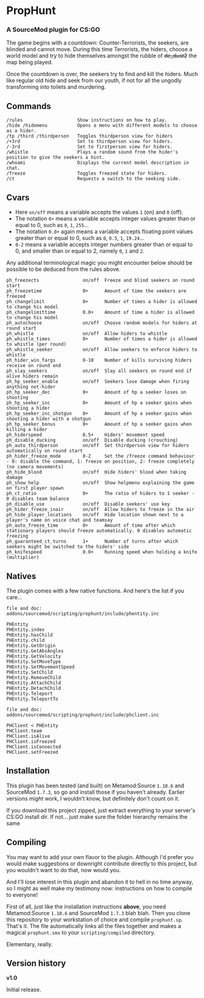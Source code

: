 # PropHunt
### A SourceMod plugin for CS:GO

The game begins with a countdown: Counter-Terrorists, the seekers, are blinded and cannot move. During this time Terrorists, the hiders, choose a world model and try to hide themselves amongst the rubble of ~~de_dust2~~ the map being played.

Once the countdown is over, the seekers try to find and kill the hiders. Much like regular old hide and seek from our youth, if not for all the ungodly transforming into toilets and murdering.

## Commands

```
/rules                    Show instructions on how to play.
/hide /hidemenu           Opens a menu with different models to choose as a hider.
/tp /third /thirdperson   Toggles thirdperson view for hiders
/+3rd                     Set to thirdperson view for hiders.
/-3rd                     Set to firstperson view for hiders.
/whistle                  Plays a random sound from the hider's position to give the seekers a hint.
/whoami                   Displays the current model description in chat.
/freeze                   Toggles freezed state for hiders.
/ct                       Requests a switch to the seeking side.
```

## Cvars

- Here `on/off` means a variable accepts the values `1` (on) and `0` (off).
- The notation `0+` means a variable accepts integer values greater than or equal to 0, such as `0`, `1`, `255`...
- The notation `0.0+` again means a variable accepts floating point values greater than or equal to 0, such as `0`, `0.5`, `1`, `19.24`...
- `0-2` means a variable accepts integer numbers greater than or equal to 0, and smaller than or equal to 2, namely `0`, `1` and `2`.

Any additional terminological magic you might encounter below should be possible to be deduced from the rules above.

```
ph_freezects            	on/off	Freeze and blind seekers on round start
ph_freezetime           	0+		Amount of time the seekers are freezed
ph_changelimit          	0+		Number of times a hider is allowed to change his model
ph_changelimittime      	0.0+	Amount of time a hider is allowed to change his model
ph_autochoose           	on/off	Choose random models for hiders at round start
ph_whistle              	on/off	Allow hiders to whistle
ph_whistle_times        	0+		Number of times a hider is allowed to whistle (per round)
ph_whistle_seeker       	on/off	Allow seekers to enforce hiders to whistle
ph_hider_win_fargs      	0-10	Number of kills surviving hiders receive on round end
ph_slay_seekers         	on/off	Slay all seekers on round end if alive hiders remain
ph_hp_seeker_enable     	on/off	Seekers lose damage when firing anything not-hider 
ph_hp_seeker_dec        	0+		Amount of hp a seeker loses on shooting
ph_hp_seeker_inc        	0+		Amount of hp a seeker gains when shooting a hider
ph_hp_seeker_inc_shotgun	0+		Amount of hp a seeker gains when shooting a hider with a shotgun
ph_hp_seeker_bonus      	0+		Amount of hp a seeker gains when killing a hider
ph_hiderspeed           	0.5+	Hiders' movement speed
ph_disable_ducking      	on/off	Disable ducking (crouching)
ph_auto_thirdperson     	on/off	Set thirdperson view for hiders automatically on round start
ph_hider_freeze_mode    	0-2		Set the /freeze command behaviour - 0: disable the command, 1: freeze on position, 2: freeze completely (no camera movements)
ph_hide_blood           	on/off	Hide hiders' blood when taking damage
ph_show_help        	    on/off	Show helpmenu explaining the game on first player spawn
ph_ct_ratio             	0+		The ratio of hiders to 1 seeker - 0 disables team balance
ph_disable_use          	on/off	Disable seekers' use key
ph_hider_freeze_inair   	on/off	Allow hiders to freeze in the air
ph_hide_player_locations	on/off	Hide location shown next to a player's name on voice chat and teamsay
ph_auto_freeze_time     	0+		Amount of time after which stationary players should freeze automatically. 0 disables automatic freezing
ph_guaranteed_ct_turns  	1+		Number of turns after which seekers might be switched to the hiders' side
ph_knifespeed           	0.0+	Running speed when holding a knife (multiplier)
```

## Natives

The plugin comes with a few native functions. And here's the list if you care...

```
file and doc:
addons/sourcemod/scripting/prophunt/include/phentity.inc

PHEntity
PHEntity.index
PHEntity.hasChild
PHEntity.child
PHEntity.GetOrigin
PHEntity.GetAbsAngles
PHEntity.GetVelocity
PHEntity.SetMoveType
PHEntity.SetMovementSpeed
PHEntity.SetChild
PHEntity.RemoveChild
PHEntity.AttachChild
PHEntity.DetachChild
PHEntity.Teleport
PHEntity.TeleportTo

file and doc:
addons/sourcemod/scripting/prophunt/include/phclient.inc

PHClient < PHEntity
PHClient.team
PHClient.isAlive
PHClient.isFreezed
PHClient.isConnected
PHClient.setFreezed
```

## Installation

This plugin has been tested (and built) on Metamod:Source `1.10.6` and SourceMod `1.7.3`, so go and install those if you haven't already. Earlier versions *might* work, I wouldn't know, but definitely don't count on it.

If you download this project zipped, just extract everything to your server's CS:GO install dir. If not... just make sure the folder hierarchy remains the same

## Compiling

You may want to add your own flavor to the plugin. Although I'd prefer you would make suggestions or downright contribute directly to this project, but you wouldn't want to do that, now would you.

And I'll lose interest in this plugin and abandon it to hell in no time anyway, so I might as well make my testimony now: instructions on how to compile to everyone!

First of all, just like the installation instructions **above**, you need Metamod:Source `1.10.6` and SourceMod `1.7.3` blah blah. Then you clone this repository to your workstation of choice and compile `prophunt.sp`. That's it. The file automatically links all the files together and makes a magical `prophunt.smx` to your `scripting/compiled` directory.

Elementary, really.

## Version history

**v1.0**

Initial release.
